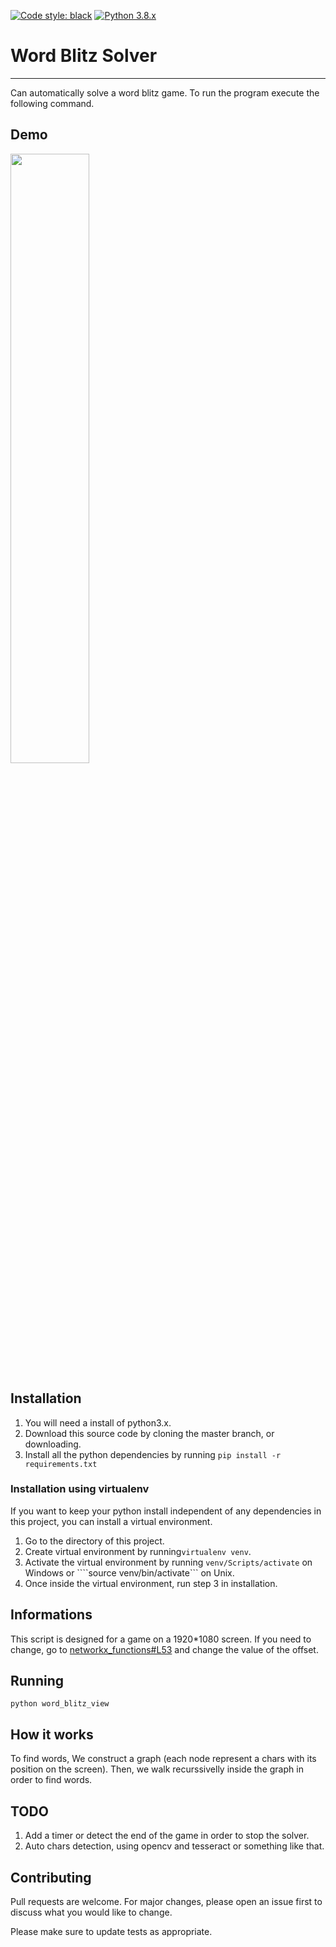 [![Code style: black](https://img.shields.io/badge/code%20style-black-000000.svg)](https://github.com/psf/black) [![Python 3.8.x](https://img.shields.io/badge/python-3.8.x-blue.svg)](https://www.python.org/downloads/release/python-380/)
# Word Blitz Solver
***

Can automatically solve a word blitz game. To run the program execute the following command.

## Demo
[<img src="https://img.youtube.com/vi/H5c1dgYRjlw/maxresdefault.jpg" width="50%">](https://www.youtube.com/watch?v=H5c1dgYRjlw>)
## Installation
1. You will need a install of python3.x.
2. Download this source code by cloning the master branch, or downloading.
3. Install all the python dependencies by running ```pip install -r requirements.txt```

### Installation using virtualenv
If you want to keep your python install independent of any dependencies in this project, you can install a virtual environment.
1. Go to the directory of this project.
2. Create virtual environment by running```virtualenv venv```.
3. Activate the virtual environment by running ```venv/Scripts/activate``` on Windows or ````source venv/bin/activate``` on Unix.
4. Once inside the virtual environment, run step 3 in installation.

## Informations
This script is designed for a game on a 1920*1080 screen.
If you need to change, go to [networkx_functions#L53](https://github.com/AlexLaur/word_blitz_solver/blob/137de13c3621e99b6f43f0958212d1c2ced509e0/libs/networkx_functions.py#L53) and change the value of the offset.
## Running
```python word_blitz_view```

## How it works
To find words, We construct a graph (each node represent a chars with its position on the screen).
Then, we walk recurssivelly inside the graph in order to find words.

## TODO
1. Add a timer or detect the end of the game in order to stop the solver.
2. Auto chars detection, using opencv and tesseract or something like that.

## Contributing
Pull requests are welcome. For major changes, please open an issue first to discuss what you would like to change.

Please make sure to update tests as appropriate.